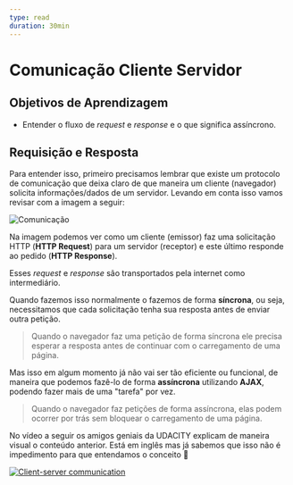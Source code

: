 ```yaml
---
type: read
duration: 30min
---
```


# Comunicação Cliente Servidor

## Objetivos de Aprendizagem

- Entender o fluxo de _request_ e _response_ e o que significa assíncrono.

## Requisição e Resposta

Para entender isso, primeiro precisamos lembrar que existe um protocolo de
comunicação que deixa claro de que maneira um cliente (navegador) solicita
informações/dados de um servidor. Levando em conta isso vamos revisar com a
imagem a seguir:

![Comunicação](https://user-images.githubusercontent.com/11894994/59535679-eef23e80-8ec7-11e9-8878-ccc13659946c.jpg)

Na imagem podemos ver como um cliente (emissor) faz uma solicitação HTTP (**HTTP
Request**) para um servidor (receptor) e este último responde ao pedido (**HTTP
Response**).

Esses _request_ e _response_ são transportados pela internet como intermediário.

Quando fazemos isso normalmente o fazemos de forma **síncrona**, ou seja,
necessitamos que cada solicitação tenha sua resposta antes de enviar outra
petição.

> Quando o navegador faz uma petição de forma síncrona ele precisa esperar a
> resposta antes de continuar com o carregamento de uma página.

Mas isso em algum momento já não vai ser tão eficiente ou funcional, de maneira
que podemos fazê-lo de forma **assíncrona** utilizando **AJAX**, podendo fazer
mais de uma "tarefa" por vez.

> Quando o navegador faz petições de forma assíncrona, elas podem ocorrer por
> trás sem bloquear o carregamento de uma página.

No vídeo a seguir os amigos geniais da UDACITY explicam de maneira visual o
conteúdo anterior. Está em inglês mas já sabemos que isso não é impedimento para
que entendamos o conceito :muscle:

[![Client-server
communication](https://img.youtube.com/vi/nozbz6J3_4w/0.jpg)](https://youtu.be/nozbz6J3_4w)
